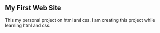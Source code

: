 ## My First Web Site
This my personal project on html and css. I am creating this project while learning html and css.
